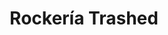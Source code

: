 ---
title: "Rockería Trashed"
url: /cordoba/rockeria-trashed-boulevard-chacabuco/
shop: Andenken
---